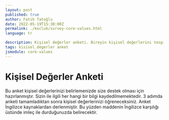 ```yaml
---
layout: post
published: true
author: Fatih Tatoğlu
date: 2022-05-19T15:30:00Z
permalink: ./kocluk/survey-core-values.html
language: tr

description: Kişisel değerler anketi. Bireyin kişisel değerlerini tespit edebilmesi için hazırlanmıştır.
tags: kisisel_degerler anket
jsmodule: core-values
---
```


# Kişisel Değerler Anketi

Bu anket kişisel değerlerinizi belirlemenizde size destek olması için hazırlanmıştır. Sizin ile ilgili her hangi bir bilgi kaydedilmemektedir. 3 adımda anketi tamamladıktan sonra kişisel değerlerinizi öğreneceksiniz. Anket İngilizce kaynaklardan derlenmiştir. Bu yüzden maddenin İngilizce karşılığı üstünde imleç ile durduğunuzda belirecektir.

